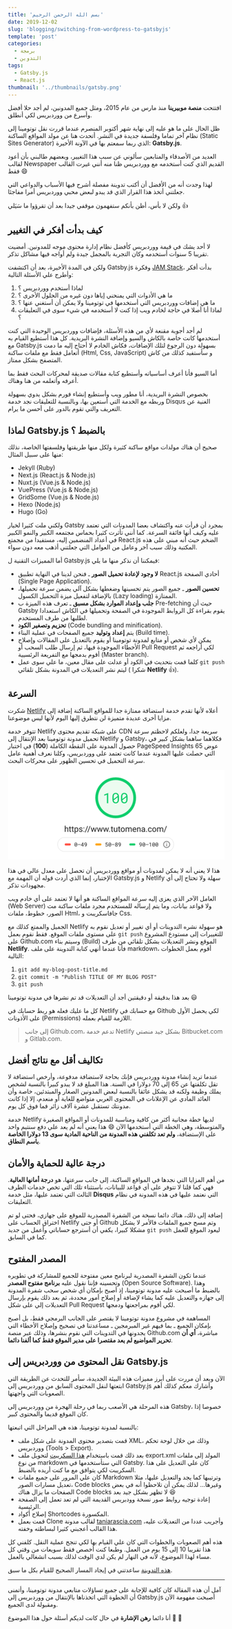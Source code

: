 ```yaml
---
title: 'بسم الله الرحمن الرحيم'
date: 2019-12-02
slug: 'blogging/switching-from-wordpress-to-gatsbyjs'
template: 'post'
categories:
  - برمجة
  - التدوين
tags:
  - Gatsby.js
  - React.js
thumbnail: '../thumbnails/gatsby.png'
---
```


افتتحت **منصة موبيرينا** منذ مارس من عام 2015، ومثل جميع المدونين، لم أجد حلا أفضل وأسرع من ووردبريس لكي أنطلق.

ظل الحال على ما هو عليه إلى نهاية شهر أكتوبر المنصرم عندما قررت نقل توتومينا إلى نظام آخر تماما وفلسفة جديدة في النشر. أتحدث هنا عن مولد المواقع الساكنة (Static Sites Generator) الذي ربما سمعتم بها في الآونة الأخيرة: **Gatsby.js**.

العديد من الأصدقاء والمتابعين سألوني عن سبب هذا التغيير، وبعضهم طالبني بأن أعود لقالب Newspaper القديم الذي كنت أستخدمه مع ووردبريس ظنا منه أنني غيرت القالب فقط 😄

لهذا وجدت أنه من الأفضل أن أكتب تدوينة مفصلة أشرح فيها الأسباب والدواعي التي جعلتني أتخذ هذا القرار الذي قد يبدو لبعض محبي ووردبريس أمرا مفاجئا.

ولكن لا بأس، أظن بأنكم ستفهمون موقفي جيدا بعد أن تقرؤوا ما سَيَلي 👍

## كيف بدأت أفكر في التغيير

لا أحد يشك في قيمة ووردبريس كأفضل نظام إدارة محتوى موجه للمدونين. أمضيت تقريبا 5 سنوات أستخدمه وكان التجربة بالمجمل جيدة ولم أواجه فيها مشاكل تذكر.

ولكن في المدة الأخيرة، بعد أن اكتشفت Gatsby.js وفكرة [JAM Stack](https://www.tutomena.com/web-development/javascript/what-is-jamstack/)، بدأت أفكر وأطرح علي الأسئلة التالية:

1. لماذا أستخدم ووردبريس ؟
2. ما هي الأدوات التي يمنحني إياها دون غيره من الحلول الأخرى ؟
3. ما هي إضافات ووردبريس التي أستخدمها في توتومينا ولا يمكن أن أستغني عنها ؟
4. لماذا أنا أصلا في حاجة لخادم ويب إذا كنت لا أستخدمه في شيء سوى في التعليقات ؟

لم أجد أجوبة مقنعة لأي من هذه الأسئلة، فإضافات ووردبريس الوحيدة التي كنت أستخدمها كانت خاصة بالكاش والسيو وإضافة النشرة البريدية. كل هذا أستطيع القيام به مع Gatsby.js بسهولة دون الرجوع لتلك الإضافات، فكاش الخادم لا أحتاج إليه ما دمت أتعامل فقط مع ملفات ساكنة (Html, Css, JavaScript) و سأستفيد كذلك من كاش المتصفح بشكل ممتاز.

أما السيو فأنا أعرف أساسياته وأستطيع كتابة مقالات صديقة لمحركات البحث فقط بما أعرفه وأتعلمه من هنا وهناك.

بخصوص النشرة البريدية، أنا مطور ويب وأستطيع إنشاء فورم بشكل يدوي بسهولة وربطه مع الخدمة التي أستعين بها، وبالنسبة للتعليقات نجد خدمة Disqus الغنية عن التعريف والتي تقوم بالدور على أحسن ما يرام.

## لماذا Gatsby.js بالضبط ؟

صحيح أن هناك مولدات مواقع ساكنة كثيرة ولكل منها طريقتها وفلسفتها الخاصة، نذلك منها على سبيل المثال:

- Jekyll (Ruby)
- Next.js (React.js & Node.js)
- Nuxt.js (Vue.js & Node.js)
- VuePress (Vue.js & Node.js)
- GridSome (Vue.js & Node.js)
- Hexo (Node.js)
- Hugo (Go)

ولكني ملت كثيرا لخيار Gatsby بمجرد أن قرأت عنه واكتشاف بعضا المدونات التي تعتمد عليه وكيف أنها فائقة السرعة. كما أنني تأثرت كثيرا بحماس مجتمعه الكبير والنمو الكبير في أعداد المنضمين إليه، مستفيدا من مجمتع React.js الضخم حيث أنه مبني على هذه المكتبة وذلك سبب آخر وعامل من العوامل التي جعلتني أذهب معه دون سواء.

أما المميزات التقنية ل Gatsby.js فيمكننا أن نذكر منها ما يلي:

- **لا وجود لإعادة تحميل الصور** ـ فنحن لدينا في النهاية تطبيق React.js أحادي الصفحة (Single Page Application).
- **تحسين الصور** ـ جميع الصور يتم تحسينها وضغطها بشكل آلي يضمن سرعة تحميلها، بالإضافة لتفعيل ميزة التحميل الكسول (Lazy loading) الممتازة.
- **جلب وإعداد الموارد بشكل مسبق** ـ تعرف هذه الميزة ب Pre-fetching حيث أن Gatsby يقوم بقراءة كل الروابط الموجودة في الصفحة وتحميلها في الكاش استعدادا لطلبها من طرف المستخدم.
- **تحزيم وتصغير الكود** (Code bundling and minification).
- يتم **إعداد وتوليد** جميع الصفحات في عملية البناء (Build time).
- يمكن لأي شخص أو متابع لمدونة توتومينا أو يقوم بالتعديل على المقالات وإصلاح الأخطاء الموجودة فيها، ثم إرسال طلب السحب أو Pull Request لكي أراجعه ثم أقوم بدمجها مع التفريعة الرئسيية (Master branch).
- كلما قمت بتحديث في الكود أو عدلت على مقال معين، ما علي سوى عمل `git push` ليتم نشر التعديلات في المدونة بشكل تلقائي ( شكرا **Netlify** 👍).

## السرعة

شكرت [Netlify](https://www.netlify.com/) أعلاه لأنها تقدم خدمة استضافة ممتازة جدا للمواقع الساكنة إضافة إلى مزايا أخرى عديدة متميزة لن نتطرق إليها اليوم لأنها ليس موضوعنا.

تتوفر خدمة Netlify على شبكة تقديم محتوى CDN سريعة جدا، ولعلكم لاحظتم سرعة تحميل مدونة توتومينا بعد الإنتقال إلى Netlify و Gatsby، فكلاهما ساهما بشكل كبير في حصول المدونة على النقطة الكاملة (**100**) في اختبار PageSpeed Insights عوض 65 التي حصلت عليها المدونة عندما كانت تعتمد على ووردبريس، وكلنا نعرف أهمية عامل سرعة التحميل في تحسين الظهور على محركات البحث.

![سرعة تحميل جيدة لمدونة توتومينا](../images/tutomena-google-pagespeed-insights.png)

هذا لا يعني أنه لا يمكن لمدونات أو مواقع ووردبريس أن تحصل على معدل عالي في هذا الإختبار، إنما الذي أردت قوله أن المهمة مع Gatsby.js و Netlify سهلة ولا تحتاج إلى أي مجهودات تذكر.

العامل الآخر الذي يعزى إليه سرعة المواقع الساكنة هو أنها لا تعتمد على أي خادم ويب (Web Server) ولا قواعد بيانات، وما يتم إرساله للمستخدم مجرد ملفات ساكنة مث الصور، خطوط، ملفات Html، جافاسكريبت و Css.

الجميل والممتع كذلك مع Netlify هو سهولة نشره التدوينات أو أي تغيير أو تعديل نقوم به على مستوى ملفات الموقع. فقط نقوم بعمل `git push` للتغييرات إلى مستودع المشروع على Github.com وسيتم بناء (Build) الموقع ونشر التعديلات بشكل تلقائي من طرف **Netlify**. فأنا عندما أنهي كتابة التدوينة على ملف markdown، أقوم بعمل الخطوات التالية:

1. `git add my-blog-post-title.md`
2. `git commit -m "Publish TITLE OF MY BLOG POST"`
3. `git push`

بعد هذا بدقيقة أو دقيقتين أجد أن التعديلات قد تم نشرها في مدونة توتومينا 😃

كل ما عليك فعله هو ربط حسابك في Netlify مع حسابك في Github لكي يحصل الأول على الأذونات (Permissions) اللازمة للقيام بعمله.

> إلى جانب Github.com، تدعم خدمة Netlify بشكل جيد منصتي Bitbucket.com و Gitlab.com.

## تكاليف أقل مع نتائج أفضل

عندما تريد إنشاء مدونة ووردبريس فإنك بحاجة لاستضافة مدفوعة، وأرخص استضافة لا تقل تكلفتها عن 65 إلى 70 دولارا في السنة. هذا المبلغ قد لا يبدو كبيرا بالنسبة لشخص يملك وظيفة ولكنه قد يشكل عائقا بالنسبة لبعض المدونين الصغار والمبتدئين، خاصة وأن العائد المادي عن الإعلانات في المحتوى العربي متواضع للغاية أو منعدم، إلا إذا كانت مدونتك تستقبل عشرة آلاف زائر فما فوق كل يوم.

خدمة Netlify لديها خطة مجانية أكثر من كافية ومناسبة للمدونات أو المواقع الصغيرة والمتوسطة، وهي الخطة التي أستخدمها الآن 😄 هذا يعني أنه لم يعد علي دفع سنتيم واحد على الإستضافة، **ولم تعد تكلفني هذه المدونة من الناحية المادية سوى 13 دولارا الخاصة باسم النطاق**.

## درجة عالية للحماية والأمان

من أهم المزايا التي نجدها في المواقع الساكنة، إلى جانب سرعتها، هو **درجة أمانها العالية**. فهي كما قلنا لا تتوفر على أي قواعد للبيانات، باستثناء تلك التي تخص خدمات الطرف الثالث التي تعتمد عليها، مثل خدمة **Disqus** التي نعتمد عليها في هذه المدونة في نظام التعليقات.

إضافة إلى ذلك، هناك دائما نسخة من الشفرة المصدرية للموقع على جهازي، فحتى لو تم اختراق الحساب على Netlify أو حتى Github وتم مسح جميع الملفات فالأمر لا يشكل مشكلا كبيرا، يكفي أن أسترجع حساباتي وأعمل من جديد `git push` ليعود الموقع للعمل كما في السابق.

## المصدر المفتوح

عندما تكون الشفرة المصدرية لبرنامج معين مفتوحة للجميع للمشاركة في تطويره وتحسينه فإننا نقول عليه **برنامج مفتوح المصدر** (Open Source Software). وهذا بالضبط ما أصبحت عليه مدونة توتومينا، إذ أصبح بإمكان أي شخص سحب شفرة المدونة إلى جهازه والتعديل عليه كما يشاء لإضافة أو إصلاح أمور محددة، ثم بعد ذلك يقوم بإرسال التعديلات إلي على شكل Pull Request لكي أقوم بمراجعتها ودمجها.

المساهمة في مشروع مدونة توتومينا لا يقتصر على الجانب البرمجي فقط، بل أصبح بإمكان الجميع ـ بما فيهم غير المبرمجين ـ مساعدتنا في تصحيح وإصلاح الأخطاء التي يجدونها في التدوينات التي نقوم بنشرها، وذلك عبر منصة Github.com مباشرة، **أي أن تحرير المواضيع لم يعد مقتصرا على مدير الموقع فقط كما ألفنا دائما**.

## نقل المحتوى من ووردبريس إلى Gatsby.js

الآن وبعد أن مررت على أبرز مميزات هذه البيئة الجديدة، سأمر للتحدث عن الطريقة التي ابتعتها لنقل المحتوى السابق من ووردبريس إلى Gatsby.js وأشارك معكم كذلك أهم الصعوبات التي واجهتها.

هذه المرحلة هي الأصعب ربما في رحلة الهجرة من ووردبريس إلى Gatsby، خصوصا إذا كان الموقع قديما والمحتوى كبير.

بالنسبة لمدونة توتومينا، هذه هي المراحل التي اتبعتها:

- قمت بتصدير محتوى المدونة على شكل ملف XML، وذلك من خلال لوحة تحكم ووردبريس (Tools > Export).
- بعد ذلك قمت باستخدام [هذا السكريبت](https://github.com/lonekorean/wordpress-export-to-markdown) لتحويل ملف export.xml المولد إلى ملفات من نوع markdown التي ستأستخدمها في Gatsby. كان علي التعديل على هذا السكريبت لكي يتوافق مع ما كنت أريده بالضبط.
- كان علي المرور على جميع ملفات Markdown وترتيبها كما يجد والتعديل عليها، مثلا تعديل مسارات الصور، Code blocks وغيرها... لذلك يمكن أن تلاحظوا أنه في بعض الصفحات ما يزال هناك Code blocks لا تظهر بشكل جيد بعد 😆
- إعادة توجيه روابط صور نسخة وودبريس القديمة التي لم تعد تعمل إلى الصفحة الرئيسية.
- إصلاح أكواد Shortcodes المكسورة.
- قمت بعمل Clone لقالب مدونة [taniarascia.com](https://github.com/taniarascia/taniarascia.com/) وأجريب عددا من التعديلات عليه، هذا القالب أعجبني كثيرا لبساطته وخفته.

هذه أهم الصعوبات والخطوات التي كان علي القيام بها لكي تنجح عملية النقل. كلفني كل هذا تقريبا 10 إلى 15 يوم من العمل. وطبعا كنت أخصص فقط سويعات من وقتي كل مساء لهذا الموضوع، لأنه في النهار لم يكن لدي الوقت لذلك بسبب انشغالي بالعمل.

[هذه التدوينة](https://www.taniarascia.com/migrating-from-wordpress-to-gatsby/) ساعدتني في إيجاد المسار الصحيح للقيام بكل ما سبق.

---

آمل أن هذه المقالة كان كافية للإجابة على جميع تساؤلات متابعي مدونة توتومينا، وأتمنى أن الخطوة التي اتخذناها بالإنتقال من ووردبريس إلى Gatsby.js أصبحت مفهومة الآن ومقبولة لدى الجميع.

أنا دائما **رهن الإشارة** في حال كانت لديكم أسئلة حول هذا الموضوع 💌 💚
<!--stackedit_data:
eyJoaXN0b3J5IjpbMTcwMDM2NTM4Ml19
-->